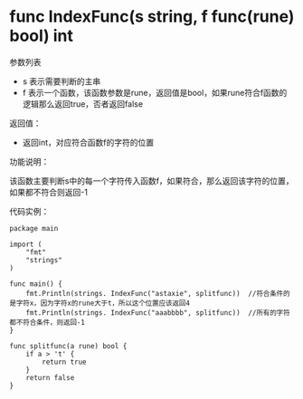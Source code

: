 # func IndexFunc(s string, f func(rune) bool) int

参数列表

- s 表示需要判断的主串
- f 表示一个函数，该函数参数是rune，返回值是bool，如果rune符合f函数的逻辑那么返回true，否者返回false

返回值：

- 返回int，对应符合函数f的字符的位置

功能说明：

该函数主要判断s中的每一个字符传入函数f，如果符合，那么返回该字符的位置，如果都不符合则返回-1

代码实例：

	package main
	
	import (
		"fmt"
		"strings"
	)
	
	func main() {
		fmt.Println(strings. IndexFunc("astaxie", splitfunc))  //符合条件的是字符x，因为字符x的rune大于t，所以这个位置应该返回4
		fmt.Println(strings. IndexFunc("aaabbbb", splitfunc))  //所有的字符都不符合条件，则返回-1
	}
	
	func splitfunc(a rune) bool {
		if a > 't' {
			return true
		}
		return false
	}
